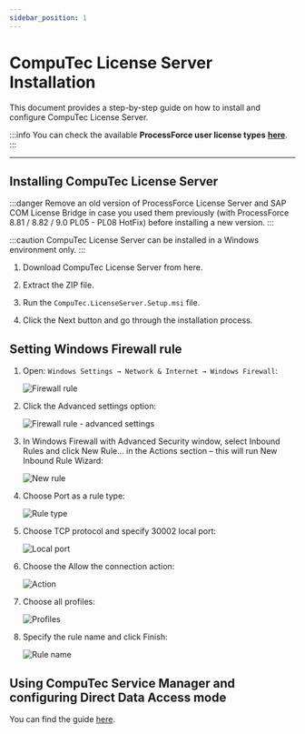 ```yaml
---
sidebar_position: 1
---
```


# CompuTec License Server Installation

This document provides a step-by-step guide on how to install and configure CompuTec License Server.

:::info
    You can check the available **ProcessForce user license types** [**here**](../license-chart.md).
:::

---

## Installing CompuTec License Server

:::danger
    Remove an old version of ProcessForce License Server and SAP COM License Bridge in case you used them previously (with ProcessForce 8.81 / 8.82 / 9.0 PL05 - PL08 HotFix) before installing a new version.
:::

:::caution
    CompuTec License Server can be installed in a Windows environment only.
:::

1. Download CompuTec License Server from here<!-- TODO: Add link -->.

2. Extract the ZIP file.

3. Run the `CompuTec.LicenseServer.Setup.msi` file.

4. Click the Next button and go through the installation process.

## Setting Windows Firewall rule

1. Open: `Windows Settings → Network & Internet → Windows Firewall`:

    ![Firewall rule](./media/license-server-installation/firewall-rule.webp)

2. Click the Advanced settings option:

    ![Firewall rule - advanced settings](./media/license-server-installation/firewall-rule-2.webp)

3. In Windows Firewall with Advanced Security window, select Inbound Rules and click New Rule... in the Actions section – this will run New Inbound Rule Wizard:

    ![New rule](./media/license-server-installation/new-rule.webp)

4. Choose Port as a rule type:

    ![Rule type](./media/license-server-installation/rule-type.webp)

5. Choose TCP protocol and specify 30002 local port:

    ![Local port](./media/license-server-installation/local-port.webp)

6. Choose the Allow the connection action:

    ![Action](./media/license-server-installation/action.webp)

7. Choose all profiles:

    ![Profiles](./media/license-server-installation/profiles.webp)

8. Specify the rule name and click Finish:

    ![Rule name](./media/license-server-installation/rule-name.webp)

## Using CompuTec Service Manager and configuring Direct Data Access mode

You can find the guide [here](./direct-access.md).
